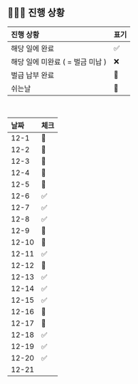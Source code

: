 ## 🧑🏻‍💻 진행 상황

| 진행 상황            | 표기  |
|:-----------------|:----|
| 해당 일에 완료      | ✅   |
| 해당 일에 미완료 ( = 벌금 미납 )    | ❌   |
| 벌급 납부 완료 | 🔺 |
| 쉬는날 | 🥳 |


<br>

| 날짜  | 체크 |
|:------|:----|
| 12-1 | 🥳 |
| 12-2 | 🥳 |
| 12-3 | 🥳 |
| 12-4 | 🔺 |
| 12-5 | 🔺 |
| 12-6 | ✅ |
| 12-7 | ✅ |
| 12-8 | ✅ |
| 12-9 | 🥳 |
| 12-10 | 🥳 |
| 12-11 | ✅ |
| 12-12 | 🔺 |
| 12-13 | ✅ |
| 12-14 | ✅ |
| 12-15 | ✅ |
| 12-16 | 🥳 |
| 12-17 | 🥳 |
| 12-18 | ✅ |
| 12-19 | ✅ |
| 12-20 | ✅ |
| 12-21 |  |
